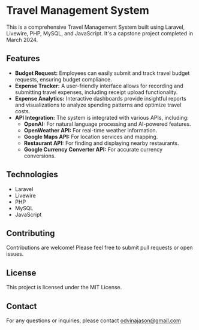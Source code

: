# Travel Management System

This is a comprehensive Travel Management System built using Laravel, Livewire, PHP, MySQL, and JavaScript. It's a capstone project completed in March 2024.

## Features

* **Budget Request:** Employees can easily submit and track travel budget requests, ensuring budget compliance.
* **Expense Tracker:** A user-friendly interface allows for recording and submitting travel expenses, including receipt upload functionality.
* **Expense Analytics:** Interactive dashboards provide insightful reports and visualizations to analyze spending patterns and optimize travel costs.
* **API Integration:** The system is integrated with various APIs, including:
    * **OpenAI:**  For natural language processing and AI-powered features.
    * **OpenWeather API:**  For real-time weather information.
    * **Google Maps API:**  For location services and mapping.
    * **Restaurant API:**  For finding and displaying nearby restaurants.
    * **Google Currency Converter API:**  For accurate currency conversions.

## Technologies

* Laravel
* Livewire
* PHP
* MySQL
* JavaScript

## Contributing

Contributions are welcome! Please feel free to submit pull requests or open issues.

## License

This project is licensed under the MIT License.

## Contact

For any questions or inquiries, please contact odvinajason@gmail.com
